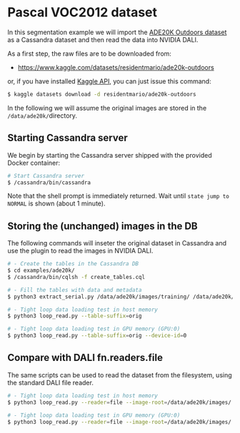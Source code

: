 # Pascal VOC2012 dataset

In this segmentation example we will import the [ADE20K Outdoors
dataset](https://www.kaggle.com/datasets/residentmario/ade20k-outdoors)
as a Cassandra dataset and then read the data into NVIDIA DALI.

As a first step, the raw files are to be downloaded from:
- https://www.kaggle.com/datasets/residentmario/ade20k-outdoors

or, if you have installed [Kaggle API](https://www.kaggle.com/docs/api), you
can just issue this command:

```bash
$ kaggle datasets download -d residentmario/ade20k-outdoors
```

In the following we will assume the original images are stored in the
`/data/ade20k/`directory.

## Starting Cassandra server
We begin by starting the Cassandra server shipped with the provided
Docker container:

```bash
# Start Cassandra server
$ /cassandra/bin/cassandra

```

Note that the shell prompt is immediately returned.  Wait until `state
jump to NORMAL` is shown (about 1 minute).

## Storing the (unchanged) images in the DB
The following commands will inseter the original dataset in Cassandra
and use the plugin to read the images in NVIDIA DALI.

```bash
# - Create the tables in the Cassandra DB
$ cd examples/ade20k/
$ /cassandra/bin/cqlsh -f create_tables.cql

# - Fill the tables with data and metadata
$ python3 extract_serial.py /data/ade20k/images/training/ /data/ade20k/annotations/training/ --table-suffix=orig

# - Tight loop data loading test in host memory
$ python3 loop_read.py --table-suffix=orig

# - Tight loop data loading test in GPU memory (GPU:0)
$ python3 loop_read.py --table-suffix=orig --device-id=0
```

## Compare with DALI fn.readers.file
The same scripts can be used to read the dataset from the filesystem,
using the standard DALI file reader.

```bash
# - Tight loop data loading test in host memory
$ python3 loop_read.py --reader=file --image-root=/data/ade20k/images/ --mask-root=/data/ade20k/annotations/

# - Tight loop data loading test in GPU memory (GPU:0)
$ python3 loop_read.py --reader=file --image-root=/data/ade20k/images/ --mask-root=/data/ade20k/annotations/ --device-id=0
```
